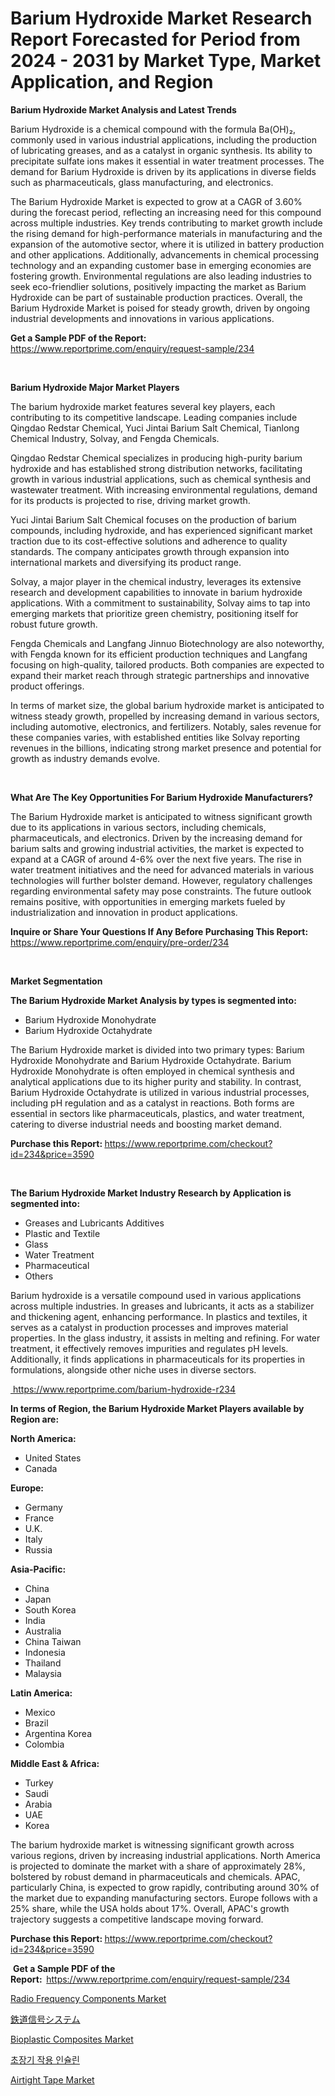 <p><h1>Barium Hydroxide Market Research Report Forecasted for Period from 2024 -  2031 by Market Type, Market Application, and Region</h1></p><p><strong>Barium Hydroxide Market Analysis and Latest Trends</strong></p>
<p><p>Barium Hydroxide is a chemical compound with the formula Ba(OH)₂, commonly used in various industrial applications, including the production of lubricating greases, and as a catalyst in organic synthesis. Its ability to precipitate sulfate ions makes it essential in water treatment processes. The demand for Barium Hydroxide is driven by its applications in diverse fields such as pharmaceuticals, glass manufacturing, and electronics.</p><p>The Barium Hydroxide Market is expected to grow at a CAGR of 3.60% during the forecast period, reflecting an increasing need for this compound across multiple industries. Key trends contributing to market growth include the rising demand for high-performance materials in manufacturing and the expansion of the automotive sector, where it is utilized in battery production and other applications. Additionally, advancements in chemical processing technology and an expanding customer base in emerging economies are fostering growth. Environmental regulations are also leading industries to seek eco-friendlier solutions, positively impacting the market as Barium Hydroxide can be part of sustainable production practices. Overall, the Barium Hydroxide Market is poised for steady growth, driven by ongoing industrial developments and innovations in various applications.</p></p>
<p><strong>Get a Sample PDF of the Report:&nbsp;</strong> <a href="https://www.reportprime.com/enquiry/request-sample/234">https://www.reportprime.com/enquiry/request-sample/234</a></p>
<p>&nbsp;</p>
<p><strong>Barium Hydroxide Major Market Players</strong></p>
<p><p>The barium hydroxide market features several key players, each contributing to its competitive landscape. Leading companies include Qingdao Redstar Chemical, Yuci Jintai Barium Salt Chemical, Tianlong Chemical Industry, Solvay, and Fengda Chemicals. </p><p>Qingdao Redstar Chemical specializes in producing high-purity barium hydroxide and has established strong distribution networks, facilitating growth in various industrial applications, such as chemical synthesis and wastewater treatment. With increasing environmental regulations, demand for its products is projected to rise, driving market growth.</p><p>Yuci Jintai Barium Salt Chemical focuses on the production of barium compounds, including hydroxide, and has experienced significant market traction due to its cost-effective solutions and adherence to quality standards. The company anticipates growth through expansion into international markets and diversifying its product range.</p><p>Solvay, a major player in the chemical industry, leverages its extensive research and development capabilities to innovate in barium hydroxide applications. With a commitment to sustainability, Solvay aims to tap into emerging markets that prioritize green chemistry, positioning itself for robust future growth.</p><p>Fengda Chemicals and Langfang Jinnuo Biotechnology are also noteworthy, with Fengda known for its efficient production techniques and Langfang focusing on high-quality, tailored products. Both companies are expected to expand their market reach through strategic partnerships and innovative product offerings.</p><p>In terms of market size, the global barium hydroxide market is anticipated to witness steady growth, propelled by increasing demand in various sectors, including automotive, electronics, and fertilizers. Notably, sales revenue for these companies varies, with established entities like Solvay reporting revenues in the billions, indicating strong market presence and potential for growth as industry demands evolve.</p></p>
<p>&nbsp;</p>
<p><strong>What Are The Key Opportunities For Barium Hydroxide Manufacturers?</strong></p>
<p><p>The Barium Hydroxide market is anticipated to witness significant growth due to its applications in various sectors, including chemicals, pharmaceuticals, and electronics. Driven by the increasing demand for barium salts and growing industrial activities, the market is expected to expand at a CAGR of around 4-6% over the next five years. The rise in water treatment initiatives and the need for advanced materials in various technologies will further bolster demand. However, regulatory challenges regarding environmental safety may pose constraints. The future outlook remains positive, with opportunities in emerging markets fueled by industrialization and innovation in product applications.</p></p>
<p><strong>Inquire or Share Your Questions If Any Before Purchasing This Report:</strong> <a href="https://www.reportprime.com/enquiry/pre-order/234">https://www.reportprime.com/enquiry/pre-order/234</a></p>
<p>&nbsp;</p>
<p><strong>Market Segmentation</strong></p>
<p><strong>The Barium Hydroxide Market Analysis by types is segmented into:</strong></p>
<p><ul><li>Barium Hydroxide Monohydrate</li><li>Barium Hydroxide Octahydrate</li></ul></p>
<p><p>The Barium Hydroxide market is divided into two primary types: Barium Hydroxide Monohydrate and Barium Hydroxide Octahydrate. Barium Hydroxide Monohydrate is often employed in chemical synthesis and analytical applications due to its higher purity and stability. In contrast, Barium Hydroxide Octahydrate is utilized in various industrial processes, including pH regulation and as a catalyst in reactions. Both forms are essential in sectors like pharmaceuticals, plastics, and water treatment, catering to diverse industrial needs and boosting market demand.</p></p>
<p><strong>Purchase this Report:&nbsp;</strong><a href="https://www.reportprime.com/checkout?id=234&price=3590">https://www.reportprime.com/checkout?id=234&price=3590</a></p>
<p>&nbsp;</p>
<p><strong>The Barium Hydroxide Market Industry Research by Application is segmented into:</strong></p>
<p><ul><li>Greases and Lubricants Additives</li><li>Plastic and Textile</li><li>Glass</li><li>Water Treatment</li><li>Pharmaceutical</li><li>Others</li></ul></p>
<p><p>Barium hydroxide is a versatile compound used in various applications across multiple industries. In greases and lubricants, it acts as a stabilizer and thickening agent, enhancing performance. In plastics and textiles, it serves as a catalyst in production processes and improves material properties. In the glass industry, it assists in melting and refining. For water treatment, it effectively removes impurities and regulates pH levels. Additionally, it finds applications in pharmaceuticals for its properties in formulations, alongside other niche uses in diverse sectors.</p></p>
<p><a href="https://www.reportprime.com/barium-hydroxide-r234">&nbsp;https://www.reportprime.com/barium-hydroxide-r234</a></p>
<p><strong>In terms of Region, the Barium Hydroxide Market Players available by Region are:</strong></p>
<p>
    <p> <strong> North America: </strong>
        <ul>
            <li>United States</li>
            <li>Canada</li>
        </ul>
        </p> 
    <p> <strong> Europe: </strong>
        <ul>
            <li>Germany</li>
            <li>France</li>
            <li>U.K.</li>
            <li>Italy</li>
            <li>Russia</li>
        </ul>
        </p> 
    <p> <strong> Asia-Pacific: </strong>
        <ul>
            <li>China</li>
            <li>Japan</li>
            <li>South Korea</li>
            <li>India</li>
            <li>Australia</li>
            <li>China Taiwan</li>
            <li>Indonesia</li>
            <li>Thailand</li>
            <li>Malaysia</li>
        </ul>
        </p> 
    <p> <strong> Latin America: </strong>
        <ul>
            <li>Mexico</li>
            <li>Brazil</li>
            <li>Argentina Korea</li>
            <li>Colombia</li>
        </ul>
        </p> 
    <p> <strong> Middle East & Africa: </strong>
        <ul>
            <li>Turkey</li>
            <li>Saudi</li>
            <li>Arabia</li>
            <li>UAE</li>
            <li>Korea</li>
        </ul>
    </p>
    </p>
<p><p>The barium hydroxide market is witnessing significant growth across various regions, driven by increasing industrial applications. North America is projected to dominate the market with a share of approximately 28%, bolstered by robust demand in pharmaceuticals and chemicals. APAC, particularly China, is expected to grow rapidly, contributing around 30% of the market due to expanding manufacturing sectors. Europe follows with a 25% share, while the USA holds about 17%. Overall, APAC's growth trajectory suggests a competitive landscape moving forward.</p></p>
<p><strong>Purchase this Report: </strong><a href="https://www.reportprime.com/checkout?id=234&price=3590">https://www.reportprime.com/checkout?id=234&price=3590</a></p>
<p>&nbsp;<strong>Get a Sample PDF of the Report:&nbsp;&nbsp;</strong><a href="https://www.reportprime.com/enquiry/request-sample/234">https://www.reportprime.com/enquiry/request-sample/234</a></p>
<p><strong></strong></p>
<p><p><a href="https://medium.com/@aylinschumm/emerging-trends-in-radio-frequency-components-market-global-outlook-and-future-prospects-from-74552ca5b62b">Radio Frequency Components Market</a></p><p><a href="https://medium.com/@tubbs463/%E3%82%B0%E3%83%AD%E3%83%BC%E3%83%90%E3%83%AB%E9%89%84%E9%81%93%E4%BF%A1%E5%8F%B7%E3%82%B7%E3%82%B9%E3%83%86%E3%83%A0%E5%B8%82%E5%A0%B4%E3%81%AE%E6%A9%9F%E4%BC%9A%E3%81%A8%E5%B8%82%E5%A0%B4%E3%81%AE%E8%AA%B2%E9%A1%8C-2024%E5%B9%B4-2031%E5%B9%B4-469e199e844d">鉄道信号システム</a></p><p><a href="https://issuu.com/reportprime-2/docs/bioplastic-composites-market-size-2_02f81203ce426c">Bioplastic Composites Market</a></p><p><a href="https://medium.com/@anbariasra61/%EA%B8%80%EB%A1%9C%EB%B2%8C-%EC%B4%88%EC%9E%A5%EA%B8%B0-%EC%9E%91%EC%9A%A9-%EC%9D%B8%EC%8A%90%EB%A6%B0-%EC%8B%9C%EC%9E%A5-%ED%99%98%EA%B2%BD-%ED%83%90%EC%83%89-%ED%8A%B8%EB%A0%8C%EB%93%9C-%EC%98%88%EC%B8%A1-%EB%B0%8F-%EC%98%81%ED%96%A5-%EB%B6%84%EC%84%9D-2024-2031-122%ED%8E%98%EC%9D%B4%EC%A7%80%EC%97%90-%EA%B1%B8%EC%B3%90-%EB%8B%A4%EB%A3%B8-6db55e8e3215">초장기 작용 인슐린</a></p><p><a href="https://github.com/ashepherd82/Market-Research-Report-List-6/blob/main/airtight-tape-market.md">Airtight Tape Market</a></p></p>